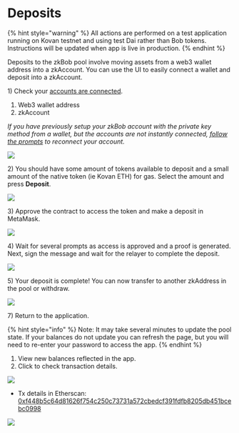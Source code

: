 # Deposits

{% hint style="warning" %}
All actions are performed on a test application running on Kovan testnet and using test Dai rather than Bob tokens. Instructions will be updated when app is live in production.
{% endhint %}

Deposits to the zkBob pool involve moving assets from a web3 wallet address into a zkAccount. You can use the UI to easily connect a wallet and deposit into a zkAccount.

1\) Check your [accounts are connected](account-creation/).

1. Web3 wallet address
2. zkAccount

_If you have previously setup your zkBob account with the private key method from a wallet, but the accounts are not instantly connected,_ [_follow the prompts_](account-creation/#web-3-wallet-connected) _to reconnect your account._

![](../../.gitbook/assets/zkconnected-2.png)

2\) You should have some amount of tokens available to deposit and a small amount of the native token (ie Kovan ETH) for gas. Select the amount and press **Deposit**.

![](<../../.gitbook/assets/zkdep (1).png>)

3\) Approve the contract to access the token and make a deposit in MetaMask.

![](../../.gitbook/assets/zkperm-1.png)

4\) Wait for several prompts as access is approved and a proof is generated. Next, sign the message and wait for the relayer to complete the deposit.

![](<../../.gitbook/assets/zk-wait (1).png>)

5\) Your deposit is complete! You can now transfer to another zkAddress in the pool or withdraw.&#x20;

![](../../.gitbook/assets/zk-complete.png)

7\) Return to the application.

{% hint style="info" %}
Note: It may take several minutes to update the pool state. If your balances do not update you can refresh the page, but you will need to re-enter your password to access the app.
{% endhint %}

1. View new balances reflected in the app.
2. Click to check transaction details.

![](../../.gitbook/assets/zkhist.png)

* Tx details in Etherscan: [0xf448b5c64d81626f754c250c73731a572cbedcf391fdfb8205db451bcebc0998](https://kovan.etherscan.io/tx/0xf448b5c64d81626f754c250c73731a572cbedcf391fdfb8205db451bcebc0998)

![](../../.gitbook/assets/zk-blockscout.png)
